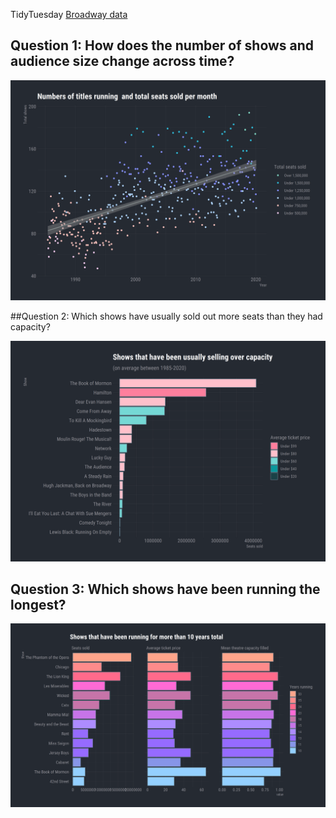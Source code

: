 TidyTuesday [Broadway data](https://github.com/rfordatascience/tidytuesday/tree/master/data/2020/2020-04-28)

## Question 1: How does the number of shows and audience size change across time?

![number of shows running](https://github.com/EvaMurzyn/TidyTuesdays/blob/master/2020-04-28_Broadway/show_numbers.png) <!-- .element height="40%" width="40%" -->


##Question 2: Which shows have usually sold out more seats than they had capacity?

![over capacity](https://github.com/EvaMurzyn/TidyTuesdays/blob/master/2020-04-28_Broadway/full_house.png) <!-- .element height="40%" width="40%" -->

## Question 3: Which shows have been running the longest?

![number of shows running](https://github.com/EvaMurzyn/TidyTuesdays/blob/master/2020-04-28_Broadway/evergreens.png) <!-- .element height="40%" width="40%" -->
